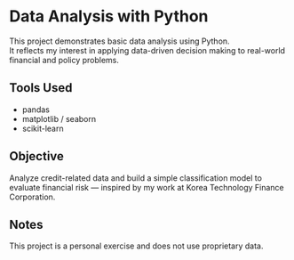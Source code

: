 # Data Analysis with Python

This project demonstrates basic data analysis using Python.  
It reflects my interest in applying data-driven decision making to real-world financial and policy problems.

## Tools Used
- pandas
- matplotlib / seaborn
- scikit-learn

## Objective
Analyze credit-related data and build a simple classification model to evaluate financial risk — inspired by my work at Korea Technology Finance Corporation.

## Notes
This project is a personal exercise and does not use proprietary data.
